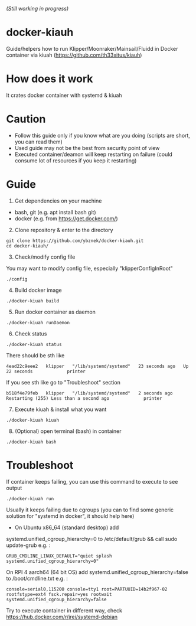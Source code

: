 *(Still working in progress)*

# docker-kiauh
Guide/helpers how to run Klipper/Moonraker/Mainsail/Fluidd in Docker container via kiuah (https://github.com/th33xitus/kiauh)

How does it work
================
It crates docker container with systemd & kiuah

Caution
=======
- Follow this guide only if you know what are you doing (scripts are short, you can read them)
- Used guide may not be the best from security point of view
- Executed container/deamon will keep restarting on failure (could consume lot of resources if you keep it restarting)

Guide
=====
1) Get dependencies on your machine
- bash, git (e.g. apt install bash git)
- docker (e.g. from https://get.docker.com/)
2) Clone repository & enter to the directory
```
git clone https://github.com/ybznek/docker-kiauh.git
cd docker-kiauh/
```
3) Check/modify config file

You may want to modify config file, especially "klipperConfigInRoot"
```
./config
```
4) Build docker image
```
./docker-kiuah build
```
5) Run docker container as daemon
```
./docker-kiuah runDaemon
```
6) Check status
```
./docker-kiuah status
```
There should be sth like
```
4ead22c9eee2   klipper   "/lib/systemd/systemd"   23 seconds ago   Up 22 seconds             printer
```
If you see sth like go to "Troubleshoot" section
```
b518f4e79feb   klipper   "/lib/systemd/systemd"   2 seconds ago   Restarting (255) Less than a second ago             printer
```
7) Execute kiuah & install what you want
```
./docker-kiuah kiuah
```
8) (Optional) open terminal (bash) in container
```
./docker-kiuah bash
```
 
Troubleshoot
============
If container keeps failing, you can use this command to execute to see output
```
./docker-kiuah run
```
Usually it keeps failing due to cgroups (you can to find some generic solution for "systemd in docker", it should help here)

- On Ubuntu x86_64 (standard desktop) add

systemd.unified_cgroup_hierarchy=0 to /etc/default/grub  && call sudo update-grub
e.g. :
```
GRUB_CMDLINE_LINUX_DEFAULT="quiet splash systemd.unified_cgroup_hierarchy=0"
```

On RPI 4 aarch64 (64 bit OS)
add systemd.unified_cgroup_hierarchy=false to /boot/cmdline.txt
e.g. :
```
console=serial0,115200 console=tty1 root=PARTUUID=14b2f967-02 rootfstype=ext4 fsck.repair=yes rootwait systemd.unified_cgroup_hierarchy=false
```
Try to execute container in different way, check https://hub.docker.com/r/jrei/systemd-debian